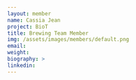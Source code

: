 ```yaml
---
layout: member
name: Cassia Jean
project: BioT
title: Brewing Team Member
img: /assets/images/members/default.png
email:
weight: 
biography: >
linkedin:
---
```

